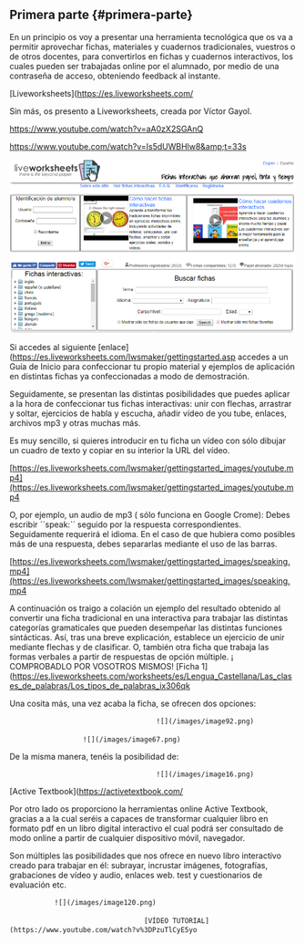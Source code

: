 ## Primera parte {#primera-parte}

En un principio os voy a presentar una herramienta tecnológica que os va a permitir aprovechar fichas, materiales y cuadernos tradicionales, vuestros o de otros docentes, para convertirlos en fichas y cuadernos interactivos, los cuales pueden  ser trabajadas online por el alumnado,   por medio de una contraseña de acceso,  obteniendo feedback al instante.

[Liveworksheets](https://es.liveworksheets.com/

Sin más, os presento a Liveworksheets,  creada por Víctor Gayol.

https://www.youtube.com/watch?v=aA0zX2SGAnQ

https://www.youtube.com/watch?v=Is5dUWBHlw8&amp;t=33s

![](/images/image80.png)

Si accedes al siguiente [enlace](https://es.liveworksheets.com/lwsmaker/gettingstarted.asp accedes a un Guía de Inicio para confeccionar tu propio material y ejemplos de aplicación en distintas fichas ya confeccionadas a modo de demostración.

Seguidamente, se presentan las distintas posibilidades que puedes aplicar a la hora de confeccionar tus fichas interactivas: unir con flechas, arrastrar y soltar, ejercicios de habla y escucha, añadir vídeo de you tube, enlaces, archivos mp3 y otras muchas más.

Es muy sencillo,  si quieres introducir en tu ficha un vídeo con sólo dibujar un cuadro de texto y copiar en su interior la URL del vídeo.

[https://es.liveworksheets.com/lwsmaker/gettingstarted_images/youtube.mp4](https://es.liveworksheets.com/lwsmaker/gettingstarted_images/youtube.mp4

O, por ejemplo, un audio de mp3 ( sólo funciona en Google Crome): Debes escribir ´´speak:´´ seguido por la respuesta correspondientes. Seguidamente requerirá el idioma. En el caso de que hubiera como posibles más de una respuesta, debes separarlas mediante el uso de las barras.

[https://es.liveworksheets.com/lwsmaker/gettingstarted_images/speaking.mp4](https://es.liveworksheets.com/lwsmaker/gettingstarted_images/speaking.mp4

A continuación os traigo a colación un ejemplo del resultado obtenido al convertir una ficha tradicional en una interactiva para trabajar las distintas categorías gramaticales que pueden desempeñar las distintas funciones sintácticas. Así, tras una breve explicación, establece un ejercicio de unir mediante flechas y de clasificar. O, también otra ficha que trabaja las formas verbales a partir de respuestas de opción múltiple.  ¡ COMPROBADLO POR VOSOTROS MISMOS! [Ficha 1](https://es.liveworksheets.com/worksheets/es/Lengua_Castellana/Las_clases_de_palabras/Los_tipos_de_palabras_ix306qk

Una cosita más, una vez acaba la ficha, se ofrecen dos opciones:

                                        ![](/images/image92.png)

                      ![](/images/image67.png)

De la misma manera, tenéis la posibilidad de:

                                        ![](/images/image16.png)

[Active Textbook](https://activetextbook.com/

Por otro lado os proporciono la herramientas online Active Textbook, gracias a a la cual seréis  a capaces de transformar cualquier libro en formato pdf en un libro digital interactivo el cual podrá ser consultado de modo online  a partir de cualquier dispositivo móvil, navegador.

Son múltiples las posibilidades que nos ofrece en nuevo libro interactivo creado para trabajar en él: subrayar, incrustar imágenes, fotografías, grabaciones de vídeo y audio, enlaces web. test y cuestionarios de evaluación etc.

               ![](/images/image120.png)

                                     [VÍDEO TUTORIAL](https://www.youtube.com/watch?v%3DPzuTlCyE5yo